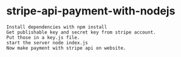 # stripe-api-payment-with-nodejs
```
Install dependencies with npm install
Get publishable key and secret key from stripe account.
Put those in a key.js file.
start the server node index.js
Now make payment with stripe api on website.
